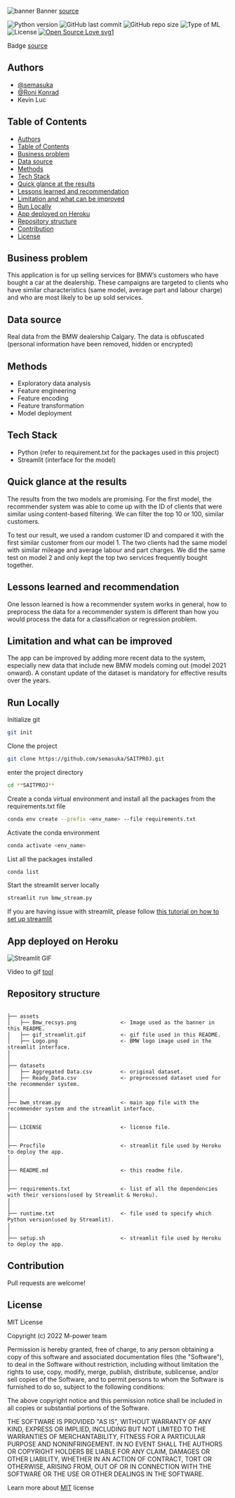 ![banner](assets/Bmw_recsys.png)
Banner [source](https://banner.godori.dev/)

![Python version](https://img.shields.io/badge/Python%20version-3.7%2B-lightgrey)
![GitHub last commit](https://img.shields.io/github/last-commit/semasuka/SAITPROJ)
![GitHub repo size](https://img.shields.io/github/repo-size/semasuka/SAITPROJ)
![Type of ML](https://img.shields.io/badge/Type%20of%20ML-Recommender%20System-red)
![License](https://img.shields.io/badge/License-MIT-green)
[![Open Source Love svg1](https://badges.frapsoft.com/os/v1/open-source.svg?v=103)](https://github.com/ellerbrock/open-source-badges/)


Badge [source](https://shields.io/)


## Authors

- [@semasuka](https://www.github.com/semasuka)
- [@Roni Konrad](https://github.com/RoniKonrad)
- Kevin Luc

## Table of Contents

- [Authors](#authors)
- [Table of Contents](#table-of-contents)
- [Business problem](#business-problem)
- [Data source](#data-source)
- [Methods](#methods)
- [Tech Stack](#tech-stack)
- [Quick glance at the results](#quick-glance-at-the-results)
- [Lessons learned and recommendation](#lessons-learned-and-recommendation)
- [Limitation and what can be improved](#limitation-and-what-can-be-improved)
- [Run Locally](#run-locally)
- [App deployed on Heroku](#app-deployed-on-heroku)
- [Repository structure](#repository-structure)
- [Contribution](#contribution)
- [License](#license)




## Business problem

This application is for up selling services for BMW’s customers who have bought a car at the dealership. These campaigns are targeted to clients who have similar characteristics (same model, average part and labour charge) and who are most likely to be up sold services.
## Data source

Real data from the BMW dealership Calgary. The data is obfuscated (personal information have been removed, hidden or encrypted)
## Methods

- Exploratory data analysis
- Feature engineering
- Feature encoding
- Feature transformation
- Model deployment
## Tech Stack

- Python (refer to requirement.txt for the packages used in this project)
- Streamlit (interface for the model)


## Quick glance at the results

The results from the two models are promising. For the first model, the recommender system was able to come up with the ID of clients that were similar using content-based filtering. We can filter the top 10 or 100, similar customers.

To test our result, we used a random customer ID and compared it with the first similar customer from our model 1. The two clients had the same model with similar mileage and average labour and part charges. We did the same test on model 2 and only kept the top two services frequently bought together.


## Lessons learned and recommendation

One lesson learned is how a recommender system works in general, how to preprocess the data for a recommender system is different than how you would process the data for a classification or regression problem.

## Limitation and what can be improved

The app can be improved by adding more recent data to the system, especially new data that include new BMW models coming out (model 2021 onward). A constant update of the dataset is mandatory for effective results over the years.


## Run Locally
Initialize git

```bash
git init
```


Clone the project

```bash
git clone https://github.com/semasuka/SAITPROJ.git
```

enter the project directory

```bash
cd **SAITPROJ**
```

Create a conda virtual environment and install all the packages from the requirements.txt file

```bash
conda env create --prefix <env_name> --file requirements.txt
```

Activate the conda environment

```bash
conda activate <env_name>
```

List all the packages installed

```bash
conda list
```

Start the streamlit server locally

```bash
streamlit run bmw_stream.py
```
If you are having issue with streamlit, please follow [this tutorial on how to set up streamlit](https://docs.streamlit.io/library/get-started/installation)

## App deployed on Heroku

![Streamlit GIF](assets/gif_streamlit.gif)

Video to gif [tool](https://ezgif.com/)
## Repository structure


```

├── assets
│   ├── Bmw_recsys.png              <- Image used as the banner in this README.
│   ├── gif_streamlit.gif           <- gif file used in this README.
│   ├── Logo.png                    <- BMW logo image used in the streamlit interface.
│
│
├── datasets
│   ├── Aggregated Data.csv         <- original dataset.
│   ├── Ready_Data.csv              <- preprocessed dataset used for the recommender system.
│
│
├── bwm_stream.py                   <- main app file with the recommender system and the streamlit interface.
│
│
├── LICENSE                         <- license file.
│
│
├── Procfile                        <- streamlit file used by Heroku to deploy the app.
│
│
├── README.md                       <- this readme file.
│
│
├── requirements.txt                <- list of all the dependencies with their versions(used by Streamlit & Heroku).
│
│
├── runtime.txt                     <- file used to specify which Python version(used by Streamlit).
│
│
├── setup.sh                        <- streamlit file used by Heroku to deploy the app.

```
## Contribution

Pull requests are welcome!

## License

MIT License

Copyright (c) 2022 M-power team

Permission is hereby granted, free of charge, to any person obtaining a copy
of this software and associated documentation files (the "Software"), to deal
in the Software without restriction, including without limitation the rights
to use, copy, modify, merge, publish, distribute, sublicense, and/or sell
copies of the Software, and to permit persons to whom the Software is
furnished to do so, subject to the following conditions:

The above copyright notice and this permission notice shall be included in all
copies or substantial portions of the Software.

THE SOFTWARE IS PROVIDED "AS IS", WITHOUT WARRANTY OF ANY KIND, EXPRESS OR
IMPLIED, INCLUDING BUT NOT LIMITED TO THE WARRANTIES OF MERCHANTABILITY,
FITNESS FOR A PARTICULAR PURPOSE AND NONINFRINGEMENT. IN NO EVENT SHALL THE
AUTHORS OR COPYRIGHT HOLDERS BE LIABLE FOR ANY CLAIM, DAMAGES OR OTHER
LIABILITY, WHETHER IN AN ACTION OF CONTRACT, TORT OR OTHERWISE, ARISING FROM,
OUT OF OR IN CONNECTION WITH THE SOFTWARE OR THE USE OR OTHER DEALINGS IN THE
SOFTWARE.

Learn more about [MIT](https://choosealicense.com/licenses/mit/) license
